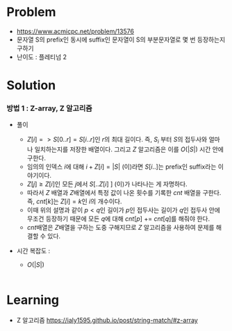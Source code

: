 # Problem
* https://www.acmicpc.net/problem/13576
* 문자열 S의 prefix인 동시에 suffix인 문자열이 S의 부분문자열로 몇 번 등장하는지 구하기
* 난이도 : 플레티넘 2

# Solution

### 방법 1 : Z-array, Z 알고리즘
* 풀이
  * $Z[i] => S[0..r] = S[i..r]$인 $r$의 최대 길이다. 즉, $S_i$ 부터 $S$의 접두사와 얼마나 일치하는지를 저장한 배열이다. 
  그리고 $Z$ 알고리즘은 이를 $O(|S|)$ 시간 안에 구한다.
  * 임의의 인덱스 $i$에 대해 $i + Z[i] = |S|$ (이)라면 $S[i..]$는 prefix인 suffix라는 이야기이다. 
  * $Z[j] \ge Z[i]$인 모든 $j$에서 $S[..Z[i] \ ]$ (이)가 나타나는 게 자명하다.
  * 따라서 $Z$ 배열과 $Z$배열에서 특정 값이 나온 횟수를 기록한 $cnt$ 배열을 구한다. 즉, $cnt[k]$는 $Z[i] = k$인 $i$의 개수이다.
  * 이때 위의 설명과 같이 $p < q$인 길이가 $p$인 접두사는 길이가 $q$인 접두사 안에 무조건 등장하기 때문에 모든 $q$에 대해
  $cnt[p]$ += $cnt[q]$를 해줘야 한다.
  * $cnt$배열은 $Z$배열을 구하는 도중 구해지므로 $Z$ 알고리즘을 사용하여 문제를 해결할 수 있다.
  

* 시간 복잡도 :
  * $O(|S|)$
<br></br>

# Learning
* Z 알고리즘 https://ialy1595.github.io/post/string-match/#z-array
